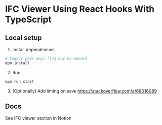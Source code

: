 # IFC Viewer Using React Hooks With TypeScript

## Local setup
1. Install dependencies 
```bash
# legacy-peer-deps flag may be needed
npm install
```

2. Run
```bash
npm run start
```

3. (Optionally) Add linting on save
https://stackoverflow.com/a/68016089

## Docs
See IFC viewer section in Notion